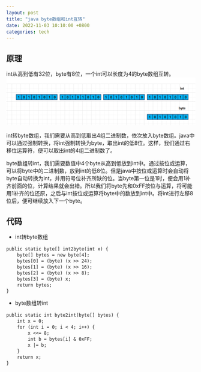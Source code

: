 ```yaml
---
layout: post
title: "java byte数组和int互转"
date: 2022-11-03 10:10:00 +0800
categories: tech
---
```

## 原理

int从高到低有32位，byte有8位，一个int可以长度为4的byte数组互转。
![img](https://raw.githubusercontent.com/xiejinjie/xiejinjie.github.io/gh-pages/assets/img/20221103223054.png)

int转byte数组，我们需要从高到低取出4组二进制数，依次放入byte数组。java中可以通过强制转换，将int强制转换为byte，取出int的低8位。这样，我们通过右移位运算符，便可以取出int的4组二进制数了。

byte数组转int，我们需要数值中4个byte从高到低放到int中。通过按位或运算，可以将byte中的二进制数，放到int的低8位。但是java中按位或运算时会自动将byte自动转换为int，并用符号位补齐所缺的位。当byte第一位是1时，便会用1补齐前面的位，计算结果就会出错。所以我们将byte先和0xFF按位与运算，将可能用1补齐的位还原，之后与int按位或运算将byte中的数放到int中。将int进行左移8位后，便可继续放入下一个byte。

## 代码

- int转byte数组

```
public static byte[] int2byte(int x) {
    byte[] bytes = new byte[4];
    bytes[0] = (byte) (x >> 24);
    bytes[1] = (byte) (x >> 16);
    bytes[2] = (byte) (x >> 8);
    bytes[3] = (byte) x;
    return bytes;
}
```

- byte数组转int

```
public static int byte2int(byte[] bytes) {
    int x = 0;
    for (int i = 0; i < 4; i++) {
        x <<= 8;
        int b = bytes[i] & 0xFF;
        x |= b;
    }
    return x;
}
```
